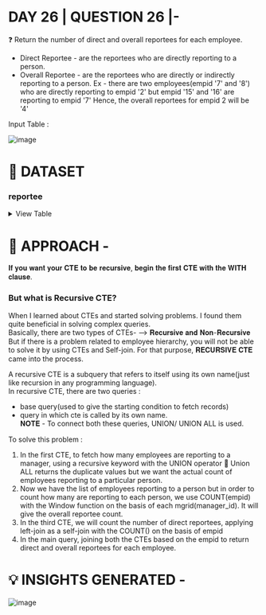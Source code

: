 
# DAY 26 | QUESTION 26 |-
❓ Return the number of direct and overall reportees for each employee.
- Direct Reportee - are the reportees who are directly reporting to a person.
- Overall Reportee - are the reportees who are directly or indirectly reporting to a person.
Ex - there are two employees(empid '7' and '8') who are directly reporting to empid '2' but empid '15' and '16' are reporting to empid '7'
Hence, the overall reportees for empid 2 will be '4'

Input Table :

![image](https://github.com/Sankriti09/30-DAYS-SQL-QUESTION-SERIES/assets/77229345/837136ad-e718-4012-ae1f-969428553674)

 # **:file_folder: DATASET**
   ### **reportee**

 <details><summary>
 View Table
 </summary>
The reportee table consists data of the employee_id with the corresponding manager(i.e., manager_id) he/she is reporting.


 | EmpID  | MgrID    | 
 | ------- | ---------- | 
 | 1    |  null    | 
 | 2   |  1      | 
 | 3    |  1     | 
 | 4    |  1     | 
 | 5  |  1    | 
 | 6    |  1      | 
 | 7    |  2     | 
 | 8    |  2     | 
 | 9    |  2    | 
 | 10   |  3      | 
 | 11    |  3     | 
 | 12  |  4     | 
 | 13 |  5    | 
 | 14    |  5      | 
 | 15    |  7     | 
 | 16 |  7    | 
 | 17    |  9      | 

 </details>


# 🎯 APPROACH -
𝐈𝐟 𝐲𝐨𝐮 𝐰𝐚𝐧𝐭 𝐲𝐨𝐮𝐫 𝐂𝐓𝐄 𝐭𝐨 𝐛𝐞 𝐫𝐞𝐜𝐮𝐫𝐬𝐢𝐯𝐞, 𝐛𝐞𝐠𝐢𝐧 𝐭𝐡𝐞 𝐟𝐢𝐫𝐬𝐭 𝐂𝐓𝐄 𝐰𝐢𝐭𝐡 𝐭𝐡𝐞 𝐖𝐈𝐓𝐇 𝐜𝐥𝐚𝐮𝐬𝐞.
### But what is Recursive CTE?
When I learned about CTEs and started solving problems. I found them quite beneficial in solving complex queries.\
Basically, there are two types of CTEs-
--> 𝐑𝐞𝐜𝐮𝐫𝐬𝐢𝐯𝐞 𝐚𝐧𝐝 𝐍𝐨𝐧-𝐑𝐞𝐜𝐮𝐫𝐬𝐢𝐯𝐞\
But if there is a problem related to employee hierarchy, you will not be able to solve it by using CTEs and Self-join. For that purpose, 𝐑𝐄𝐂𝐔𝐑𝐒𝐈𝐕𝐄 𝐂𝐓𝐄 came into the process.

A recursive CTE is a subquery that refers to itself using its own name(just like recursion in any programming language).\
In recursive CTE, there are two queries :
- base query(used to give the starting condition to fetch records)
- query in which cte is called by its own name.\
𝐍𝐎𝐓𝐄 - To connect both these queries, UNION/ UNION ALL is used.

To solve this problem :
1. In the first CTE, to fetch how many employees are reporting to a manager, using a recursive keyword with the UNION operator
📍 Union ALL returns the duplicate values but we want the actual count of employees reporting to a particular person.
2. Now we have the list of employees reporting to a person but in order to count how many are reporting to each person, we use COUNT(empid) with the Window function on the basis of each mgrid(manager_id). It will give the overall reportee count.
3. In the third CTE, we will count the number of direct reportees, applying left-join as a self-join with the COUNT() on the basis of empid
4. In the main query, joining both the CTEs based on the empid to return direct and overall reportees for each employee.

# 💡 INSIGHTS GENERATED -
![image](https://github.com/Sankriti09/30-DAYS-SQL-QUESTION-SERIES/assets/77229345/5a6de750-5c91-4c07-a635-3b7b730c3c97)








